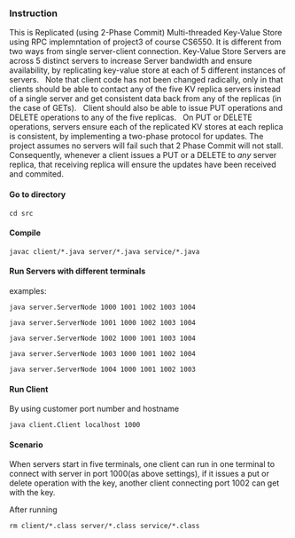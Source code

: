 ### Instruction

This is Replicated (using 2-Phase Commit) Multi-threaded Key-Value Store using RPC implemntation of project3 of course CS6550.
It is different from two ways from single server-client connection. 
Key-Value Store Servers are across 5 distinct servers to increase Server bandwidth and ensure availability, by replicating key-value store at each of 5 different instances of servers.   
Note that client code has not been changed radically, only in that clients should be able to contact any of the five KV replica servers instead of a single server and get consistent data back from any of the replicas (in the case of GETs).  
Client should also be able to issue PUT operations and DELETE operations to any of the five replicas.   
On PUT or DELETE operations, servers ensure each of the replicated KV stores at each replica is consistent, by implementing a two-phase protocol for updates. 
The project assumes no servers will fail such that 2 Phase Commit will not stall. 
Consequently, whenever a client issues a PUT or a DELETE to *any* server replica, that receiving replica will ensure the updates have been received and commited.  


#### Go to directory

```
cd src
``` 

#### Compile

```
javac client/*.java server/*.java service/*.java
```

#### Run Servers with different terminals

examples:

```
java server.ServerNode 1000 1001 1002 1003 1004
```
```
java server.ServerNode 1001 1000 1002 1003 1004
```
```
java server.ServerNode 1002 1000 1001 1003 1004
```
```
java server.ServerNode 1003 1000 1001 1002 1004
```
```
java server.ServerNode 1004 1000 1001 1002 1003
```

#### Run Client

By using customer port number and hostname
```
java client.Client localhost 1000
```

#### Scenario

When servers start in five terminals, one client can run in one terminal to connect with server in port 1000(as above settings), if it issues a put or delete operation with the key, another client connecting port 1002 can get with the key.

After running
```
rm client/*.class server/*.class service/*.class
```